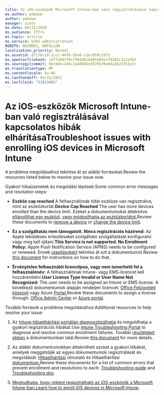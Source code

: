 ```yaml
---
title: Az iOS-eszközök Microsoft Intune-ban való regisztrálásával kapcsolatos hibák elhárítása
ms.author: pebaum
author: pebaum
manager: scotv
ms.date: 04/21/2020
ms.audience: ITPro
ms.topic: article
ms.service: o365-administration
ROBOTS: NOINDEX, NOFOLLOW
localization_priority: Normal
ms.assetid: d717bcc9-1cc1-44f6-b5e6-c1bc059c1973
ms.openlocfilehash: 14f7a897f0c7504db1b605485e170183c3a1afb2
ms.sourcegitcommit: 8bc60ec34bc1e40685e3976576e04a2623f63a7c
ms.translationtype: MT
ms.contentlocale: hu-HU
ms.lasthandoff: 04/15/2021
ms.locfileid: "51823465"
---
```

# <a name="troubleshoot-issues-with-enrolling-ios-devices-in-microsoft-intune"></a><span data-ttu-id="70d59-102">Az iOS-eszközök Microsoft Intune-ban való regisztrálásával kapcsolatos hibák elhárítása</span><span class="sxs-lookup"><span data-stu-id="70d59-102">Troubleshoot issues with enrolling iOS devices in Microsoft Intune</span></span>

<span data-ttu-id="70d59-103">A probléma megoldásához tekintse át az alábbi forrásokat.</span><span class="sxs-lookup"><span data-stu-id="70d59-103">Review the resources listed below to resolve your issue now.</span></span> 
  
<span data-ttu-id="70d59-104">Gyakori hibaüzenetek és megoldási lépések:</span><span class="sxs-lookup"><span data-stu-id="70d59-104">Some common error messages and resolution steps:</span></span>
  
- <span data-ttu-id="70d59-105">**Eszköz cap reached** A felhasználónak több eszköze van regisztrálva, mint az eszközkorlát.</span><span class="sxs-lookup"><span data-stu-id="70d59-105">**Device Cap Reached** The user has more devices enrolled than the device limit.</span></span> <span data-ttu-id="70d59-106">Ezeket a dokumentumokat áttekintve [eltávolíthat egy eszközt,](https://docs.microsoft.com/intune/devices-wipe) [vagy módosíthatja az eszközkorlátot.](https://docs.microsoft.com/intune/enrollment-restrictions-set#set-device-limit-restrictions)</span><span class="sxs-lookup"><span data-stu-id="70d59-106">Review these documents to [remove a device](https://docs.microsoft.com/intune/devices-wipe) or [change the device limit](https://docs.microsoft.com/intune/enrollment-restrictions-set#set-device-limit-restrictions).</span></span>
    
- <span data-ttu-id="70d59-107">**Ez a szolgáltatás nem támogatott. Nincs regisztrációs házirend:** Az Apple leküldéses értesítéseket szolgáltató szolgáltatását konfigurálni vagy meg kell újítani.</span><span class="sxs-lookup"><span data-stu-id="70d59-107">**This Service is not supported. No Enrollment Policy:** Apple Push Notification Service (APNS) needs to be configured or renewed.</span></span> <span data-ttu-id="70d59-108">Ennek [utasításokért](https://docs.microsoft.com/intune/apple-mdm-push-certificate-get) tekintse át ezt a dokumentumot.</span><span class="sxs-lookup"><span data-stu-id="70d59-108">Review [this document](https://docs.microsoft.com/intune/apple-mdm-push-certificate-get) for instructions on how to do that.</span></span> 
    
- <span data-ttu-id="70d59-109">**Érvénytelen felhasználói licenctípus, vagy nem ismerhető fel a felhasználónév:** A felhasználónak Intune- vagy EMS-licencet kell hozzárendelni.</span><span class="sxs-lookup"><span data-stu-id="70d59-109">**User License Type Invalid or User Name Not Recognized:** The user needs to be assigned an Intune or EMS license.</span></span> <span data-ttu-id="70d59-110">A következő dokumentumok alapján rendeljen licencet: [Office Felügyeleti központ](https://docs.microsoft.com/intune/licenses-assign) vagy Azure [Portal.](https://docs.microsoft.com/azure/active-directory/license-users-groups)</span><span class="sxs-lookup"><span data-stu-id="70d59-110">Review these documents to assign a license through: [Office Admin Center](https://docs.microsoft.com/intune/licenses-assign) or [Azure portal](https://docs.microsoft.com/azure/active-directory/license-users-groups).</span></span>
    
<span data-ttu-id="70d59-111">További források a probléma megoldásához:</span><span class="sxs-lookup"><span data-stu-id="70d59-111">Additional resources to help resolve your issue:</span></span>
  
1. <span data-ttu-id="70d59-112">Az [Intune hibaelhárítási portálján diagnosztizálhatja](https://devicemanagement.microsoft.com/#blade/Microsoft_Intune_DeviceSettings/TroubleshootBlade) és megoldhatja a gyakori regisztrációs hibákat.</span><span class="sxs-lookup"><span data-stu-id="70d59-112">Use [Intune Troubleshooting Portal](https://devicemanagement.microsoft.com/#blade/Microsoft_Intune_DeviceSettings/TroubleshootBlade) to diagnose and resolve common enrollment failures.</span></span> <span data-ttu-id="70d59-113">További [részleteket ebben](https://docs.microsoft.com/intune/help-desk-operators) a dokumentumban talál.</span><span class="sxs-lookup"><span data-stu-id="70d59-113">Review [this document](https://docs.microsoft.com/intune/help-desk-operators) for more details.</span></span> 
    
2. <span data-ttu-id="70d59-114">Az alábbi dokumentumokban áttekintheti azokat a gyakori hibákat, amelyek meggátolják az egyes dokumentumok regisztrálását és megoldását: [Hibaelhárítási](https://support.microsoft.com/help/4039809/troubleshooting-ios-device-enrollment-in-intune) útmutató és Hibaelhárítási [dokumentum.](https://docs.microsoft.com/troubleshoot/mem/intune/troubleshoot-device-enrollment-in-intune)</span><span class="sxs-lookup"><span data-stu-id="70d59-114">Review these documents for a list of common errors that prevent enrollment and resolutions to each: [Troubleshooting guide](https://support.microsoft.com/help/4039809/troubleshooting-ios-device-enrollment-in-intune) and [Troubleshooting doc](https://docs.microsoft.com/troubleshoot/mem/intune/troubleshoot-device-enrollment-in-intune).</span></span>
    
3. <span data-ttu-id="70d59-115">[Megtudhatja, hogy miként regisztrálható az iOS-eszközök a Microsoft Intune-ban.](https://docs.microsoft.com/intune/ios-enroll)</span><span class="sxs-lookup"><span data-stu-id="70d59-115">[Learn how to enroll iOS devices in Microsoft Intune](https://docs.microsoft.com/intune/ios-enroll).</span></span>
    


